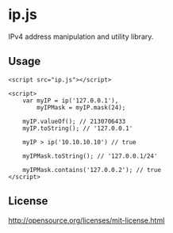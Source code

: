 ip.js
=====

IPv4 address manipulation and utility library.

Usage
-------

    <script src="ip.js"></script>
    
    <script>
        var myIP = ip('127.0.0.1'),
            myIPMask = myIP.mask(24);

        myIP.valueOf(); // 2130706433
        myIP.toString(); // '127.0.0.1'

        myIP > ip('10.10.10.10') // true

        myIPMask.toString(); // '127.0.0.1/24'

        myIPMask.contains('127.0.0.2'); // true
    </script>

License
-------

http://opensource.org/licenses/mit-license.html